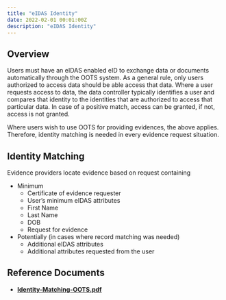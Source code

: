 ```yaml
---
title: "eIDAS Identity"
date: 2022-02-01 00:01:00Z
description: "eIDAS Identity"
---
```


<!-- # eIDAS - Identity Matching -->

## Overview
Users must have an eIDAS enabled eID to exchange data or documents automatically through the OOTS system. As a general rule, only users authorized to access data should be able access that data. Where a user requests access to data, the data controller typically identifies a user and compares that identity to the identities that are authorized to access that particular data. In case of a positive match, access can be granted, if not, access is not granted.

Where users wish to use OOTS for providing evidences, the above applies. Therefore, identity matching is needed in every evidence request situation.

## Identity Matching
Evidence providers locate evidence based on request containing
- Minimum
    - Certificate of evidence requester
    - User’s minimum eIDAS attributes
    - First Name
    - Last Name
    - DOB
    - Request for evidence
- Potentially (in cases where record matching was needed)
    - Additional eIDAS attributes
    - Additional attributes requested from the user

## Reference Documents
- **[Identity-Matching-OOTS.pdf](../../tdd/Identity-Matching-OOTS.pdf)**